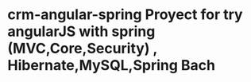 # crm-angular-spring Proyect for try angularJS with spring (MVC,Core,Security) , Hibernate,MySQL,Spring Bach
